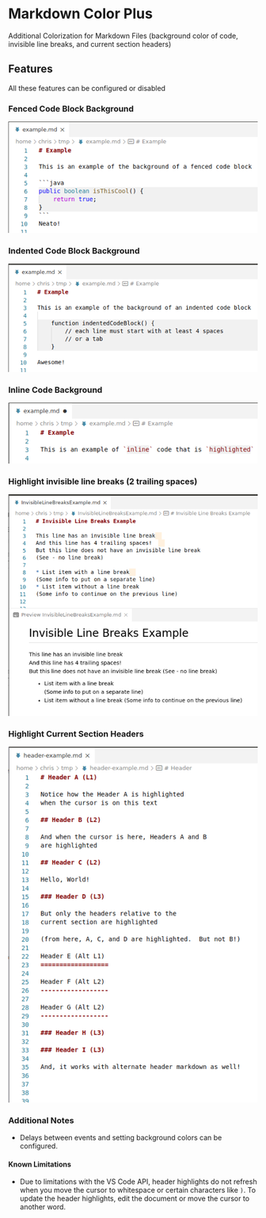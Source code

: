 # Markdown Color Plus

Additional Colorization for Markdown Files (background color of code, invisible line breaks, and current section headers)

## Features

All these features can be configured or disabled

### Fenced Code Block Background

![fenced code block example](images/example-fenced-code-block.png)

### Indented Code Block Background

![indented code block example](images/example-indented-code-block.png)

### Inline Code Background

![inline code example](images/example-inline-code.png)

### Highlight invisible line breaks (2 trailing spaces)

![invisible line breaks example](images/example-invisible-line-breaks.png)

### Highlight Current Section Headers

![current section headers example](images/example-current-headers.png)

### Additional Notes

* Delays between events and setting background colors can be configured.

#### Known Limitations

* Due to limitations with the VS Code API, header highlights do not refresh when you move the cursor to whitespace or certain characters like `)`.  To update the header highlights, edit the document or move the cursor to another word.
